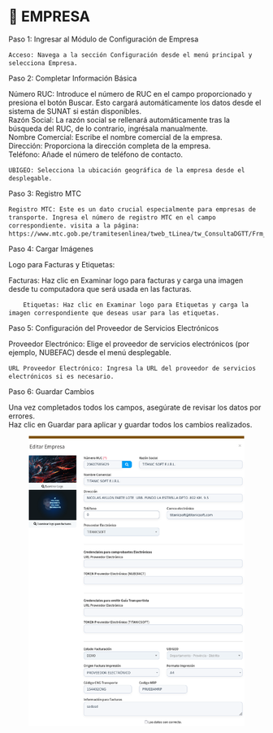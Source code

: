 # 🕋 EMPRESA

Paso 1: Ingresar al Módulo de Configuración de Empresa

```
Acceso: Navega a la sección Configuración desde el menú principal y selecciona Empresa.
```

Paso 2: Completar Información Básica

Número RUC: Introduce el número de RUC en el campo proporcionado y presiona el botón Buscar. Esto cargará automáticamente los datos desde el sistema de SUNAT si están disponibles.\
Razón Social: La razón social se rellenará automáticamente tras la búsqueda del RUC, de lo contrario, ingrésala manualmente.\
Nombre Comercial: Escribe el nombre comercial de la empresa.\
Dirección: Proporciona la dirección completa de la empresa.\
Teléfono: Añade el número de teléfono de contacto.

```
UBIGEO: Selecciona la ubicación geográfica de la empresa desde el desplegable.
```

Paso 3: Registro MTC

```
Registro MTC: Este es un dato crucial especialmente para empresas de transporte. Ingresa el número de registro MTC en el campo correspondiente. visita a la página: https://www.mtc.gob.pe/tramitesenlinea/tweb_tLinea/tw_ConsultaDGTT/Frm_rep_intra_mercancia.aspx​
```

Paso 4: Cargar Imágenes

Logo para Facturas y Etiquetas:

Facturas: Haz clic en Examinar logo para facturas y carga una imagen desde tu computadora que será usada en las facturas.

```
    Etiquetas: Haz clic en Examinar logo para Etiquetas y carga la imagen correspondiente que deseas usar para las etiquetas.
```

Paso 5: Configuración del Proveedor de Servicios Electrónicos

Proveedor Electrónico: Elige el proveedor de servicios electrónicos (por ejemplo, NUBEFAC) desde el menú desplegable.

```
URL Proveedor Electrónico: Ingresa la URL del proveedor de servicios electrónicos si es necesario.
```

Paso 6: Guardar Cambios

Una vez completados todos los campos, asegúrate de revisar los datos por errores.\
Haz clic en Guardar para aplicar y guardar todos los cambios realizados.

<figure><img src="../../../.gitbook/assets/imagen (28).png" alt=""><figcaption></figcaption></figure>
